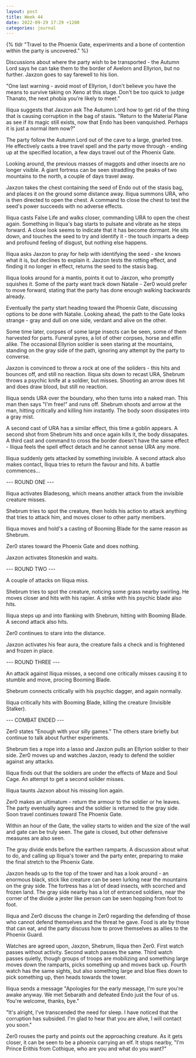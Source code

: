```yaml
---
layout: post
title: Week 44
date: 2022-09-29 17:29 +1200
categories: journal
---
```

{% tldr "Travel to the Phoenix Gate, experiments and a bone of contention within the party is uncovered." %}

Discussions about where the party wish to be transported - the Autumn Lord says he can take them to the border of Avelorn and Ellyrion, but no further. Jaxzon goes to say farewell to his lion.

"One last warning - avoid most of Ellyrion, I don't believe you have the means to survive taking on Xeno at this stage. Don't be too quick to judge Thanato, the next phobia you're likely to meet."

Iliqua suggests that Jaxzon ask The Autumn Lord how to get rid of the thing that is causing corruption in the bag of stasis. "Return to the Material Plane as see if its magic still exists, now that Endo has been vanquished. Perhaps it is just a normal item now?"

The party follow the Autumn Lord out of the cave to a large, gnarled tree. He effectively casts a tree travel spell and the party move through - ending up at the specified location, a few days travel out of the Phoenix Gate.

Looking around, the previous masses of maggots and other insects are no longer visible. A giant fortress can be seen straddling the peaks of two mountains to the north, a couple of days travel away.

Jaxzon takes the chest containing the seed of Endo out of the stasis bag, and places it on the ground some distance away. Iliqua summons URA, who is then directed to open the chest. A command to close the chest to test the seed's power succeeds with no adverse effects.

Iliqua casts False Life and walks closer, commanding URA to open the chest again. Something in Iliqua's bag starts to pulsate and vibrate as he steps forward. A close look seems to indicate that it has become dormant. He sits down, and touches the seed to try and identify it - the touch imparts a deep and profound feeling of disgust, but nothing else happens.

Iliqua asks Jaxzon to pray for help with identifying the seed - she knows what it is, but declines to explain it. Jaxzon tests the rotting effect, and finding it no longer in effect, returns the seed to the stasis bag.

Iliqua looks around for a mantis, points it out to Jaxzon, who promptly squishes it. Some of the party want track down Natalie - Zer0 would prefer to move forward, stating that the party has done enough walking backwards already.

Eventually the party start heading toward the Phoenix Gate, discussing options to be done with Natalie. Looking ahead, the path to the Gate looks strange - gray and dull on one side, verdant and alive on the other.

Some time later, corpses of some large insects can be seen, some of them harvested for parts. Funeral pyres, a lot of other corpses, horse and elfin alike. The occasional Ellyrion soldier is seen staring at the mountains, standing on the gray side of the path, ignoring any attempt by the party to converse.

Jaxzon is convinced to throw a rock at one of the soliders - this hits and bounces off, and still no reaction. Iliqua sits down to recast URA, Shebrum throws a psychic knife at a soldier, but misses. Shooting an arrow does hit and does draw blood, but still no reaction.

Iliqua sends URA over the boundary, who then turns into a naked man. This man then says "I'm free!" and runs off. Shebrum shoots and arrow at the man, hitting critically and killing him instantly. The body soon dissipates into a gray mist.

A second cast of URA has a similar effect, this time a goblin appears. A second shot from Shebrum hits and once again kills it, the body dissapates. A third cast and command to cross the border doesn't have the same effect - Iliqua feels the spell effect detach and he cannot sense URA any more.

Iliqua suddenly gets attacked by something invisible. A second attack also makes contact, Iliqua tries to return the favour and hits. A battle commences...

--- ROUND ONE ---

Iliqua activates Bladesong, which means another attack from the invisible creature misses.

Shebrum tries to spot the creature, then holds his action to attack anything that tries to attack him, and moves closer to other party members.

Iliqua moves and hold's a casting of Booming Blade for the same reason as Shebrum.

Zer0 stares toward the Phoenix Gate and does nothing.

Jaxzon activates Stoneskin and waits.

--- ROUND TWO ---

A couple of attacks on Iliqua miss.

Shebrum tries to spot the creature, noticing some grass nearby swirling. He moves closer and hits with his rapier. A strike with his psychic blade also hits.

Iliqua steps up and into flanking with Shebrum, hitting with Booming Blade. A second attack also hits.

Zer0 continues to stare into the distance.

Jaxzon activates his fear aura, the creature fails a check and is frightened and frozen in place.

--- ROUND THREE ---

An attack against Iliqua misses, a second one critically misses causing it to stumble and move, procing Booming Blade.

Shebrum connects critically with his psychic dagger, and again normally.

Iliqua critically hits with Booming Blade, killing the creature (Invisible Stalker).

--- COMBAT ENDED ---

Zer0 states "Enough with your silly games." The others stare briefly but continue to talk about further experiments.

Shebrum ties a rope into a lasso and Jaxzon pulls an Ellyrion soldier to their side. Zer0 moves up and watches Jaxzon, ready to defend the soldier against any attacks.

Iliqua finds out that the soldiers are under the effects of Maze and Soul Cage. An attempt to get a second solider misses.

Iliqua taunts Jazxon about his missing lion again.

Zer0 makes an ultimatum - return the armour to the soldier or he leaves. The party eventually agrees and the soldier is returned to the gray side. Soon travel continues toward The Phoenix Gate.

Within an hour of the Gate, the valley starts to widen and the size of the wall and gate can be truly seen. The gate is closed, but other defensive measures are also seen.

The gray divide ends before the earthen ramparts. A discussion about what to do, and calling up Iliqua's tower and the party enter, preparing to make the final stretch to the Phoenix Gate.

Jaxzon heads up to the top of the tower and has a look around - an enormous black, stick like creature can be seen lurking near the mountains on the gray side. The fortress has a lot of dead insects, with scorched and frozen land. The gray side nearby has a lot of entranced soldiers, near the corner of the divide a jester like person can be seen hopping from foot to foot.

Iliqua and Zer0 discuss the change in Zer0 regarding the defending of those who cannot defend themselves and the threat he gave. Food is ate by those that can eat, and the party discuss how to prove themselves as allies to the Phoenix Guard.

Watches are agreed upon, Jaxzon, Shebrum, Iliqua then Zer0. First watch passes without activity. Second watch passes the same. Third watch passes quietly, though groups of troops are mobilizing and something large moves down the ramparts, picks something up and moves back up. Fourth watch has the same sights, but also something large and blue flies down to pick something up, then heads towards the tower.

Iliqua sends a message "Apologies for the early message, I'm sure you're awake anyway. We met Sebarath and defeated Endo just the four of us. You're welcome, thanks, bye."

"It's alright, I've transcended the need for sleep. I have noticed that the corruption has subsided. I'm glad to hear that you are alive, I will contact you soon."

Zer0 rouses the party and points out the approaching creature. As it gets closer, it can be seen to be a phoenix carrying an elf. It stops nearby, "I'm Prince Erithis from Cothique, who are you and what do you want?"